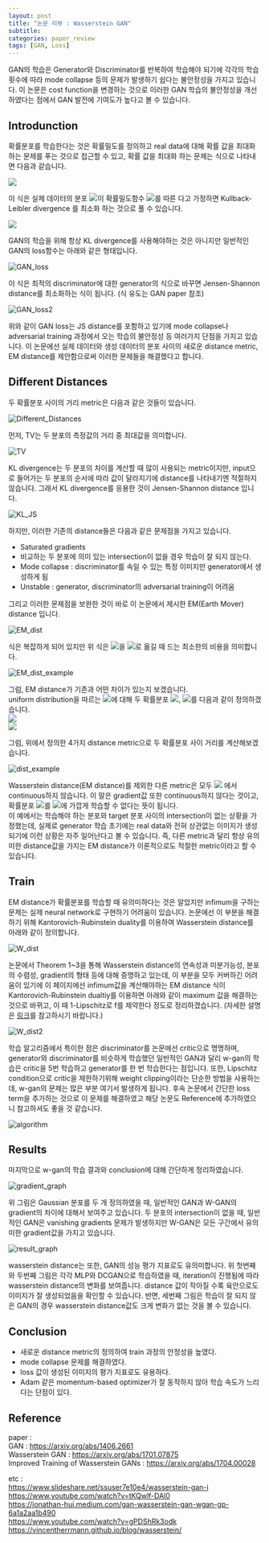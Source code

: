 ```yaml
---
layout: post
title: "논문 리뷰 : Wasserstein GAN"
subtitle: 
categories: paper_review
tags: [GAN, Loss]
---
```


GAN의 학습은 Generator와 Discriminator를 반복하여 학습해야 되기에 각각의 학습 횟수에 따라 mode collapse 등의 문제가 발생하기 쉽다는 불안정성을 가지고 있습니다. 
이 논문은 cost function을 변경하는 것으로 이러한 GAN 학습의 불안정성을 개선하였다는 점에서 GAN 발전에 기여도가 높다고 볼 수 있습니다.

## Introdunction
확률분포를 학습한다는 것은 확률밀도를 정의하고 real data에 대해 확률 값을 최대화하는 문제를 푸는 것으로 접근할 수 있고, 확률 값을 최대화 하는 문제는 식으로 나타내면 다음과 같습니다.

<img src="https://latex.codecogs.com/svg.latex?\; \underset{\theta\in \mathbb{R}^{d}}{max}\frac{1}{m}\sum_{i=1}^{m}\log P_{\theta}(x^{(i)})" />

이 식은 실제 데이터의 분포 <img src="https://latex.codecogs.com/svg.latex?\; P_{r}" />이 확률밀도함수 <img src="https://latex.codecogs.com/svg.latex?\; P_{\theta}" />를 따른 다고 가정하면 Kullback-Leibler divergence 를 최소화 하는 것으로 풀 수 있습니다.

<img src="https://latex.codecogs.com/svg.latex?\; \min KL(\mathbb{P}_{r}||\mathbb{P}_{\theta})" />

GAN의 학습을 위해 항상 KL divergence를 사용해야하는 것은 아니지만 일반적인 GAN의 loss함수는 아래와 같은 형태입니다.

![GAN_loss]({{site.baseurl}}/assets/img/post1/GAN_loss.jpg)

이 식은 최적의 discriminator에 대한 generator의 식으로 바꾸면 Jensen-Shannon distance를 최소화하는 식이 됩니다. (식 유도는 GAN paper 참조)

![GAN_loss2]({{site.baseurl}}/assets/img/post1/GAN_loss_2.jpg)

위와 같이 GAN loss는 JS distance를 포함하고 있기에 mode collapse나 adversarial training 과정에서 오는 학습의 불안정성 등 여러가지 단점을 가지고 있습니다.
이 논문에선 실제 데이터와 생성 데이터의 분포 사이의 새로운 distance metric, EM distance를 제안함으로써 이러한 문제들을 해결했다고 합니다.


## Different Distances
두 확률분포 사이의 거리 metric은 다음과 같은 것들이 있습니다.

![Different_Distances]({{site.baseurl}}/assets/img/post1/distance_metric.jpg)

먼저, TV는 두 분포의 측정값의 거리 중 최대값을 의미합니다.

![TV]({{site.baseurl}}/assets/img/post1/tv.jpg)

KL divergence는 두 분포의 차이를 계산할 때 많이 사용되는 metric이지만, input으로 들어가는 두 분포의 순서에 따라 값이 달라지기에 distance를 나타내기엔 적절하지 않습니다.
그래서 KL divergence를 응용한 것이 Jensen-Shannon distance 입니다.

![KL_JS]({{site.baseurl}}/assets/img/post1/kl_js.jpg)

하지만, 이러한 기존의 distance들은 다음과 같은 문제점을 가지고 있습니다.
* Saturated gradients
* 비교하는 두 분포에 의미 있는 intersection이 없을 경우 학습이 잘 되지 않는다.
* Mode collapse : discriminator를 속일 수 있는 특정 이미지만 generator에서 생성하게 됨
* Unstable : generator, discriminator의 adversarial training이 어려움 

그리고 이러한 문제점을 보완한 것이 바로 이 논문에서 제시한 EM(Earth Mover) distance 입니다.

![EM_dist]({{site.baseurl}}/assets/img/post1/em_dist.jpg)

식은 복잡하게 되어 있지만 위 식은 <img src="https://latex.codecogs.com/svg.latex?\; P_{r}" />을 <img src="https://latex.codecogs.com/svg.latex?\; P_{g}" />로 옮길 때 드는 최소한의 비용을 의미합니다.

![EM_dist_example]({{site.baseurl}}/assets/img/post1/em_dist_example.jpg)

그럼, EM distance가 기존과 어떤 차이가 있는지 보겠습니다.  
uniform distribution을 따르는 <img src="https://latex.codecogs.com/svg.latex?\; Z ~ U[0,1]" />에 대해 두 확률분포 <img src="https://latex.codecogs.com/svg.latex?\; P_{0}" />, <img src="https://latex.codecogs.com/svg.latex?\; P_{\theta}" />를 다음과 같이 정의하겠습니다.  
<img src="https://latex.codecogs.com/svg.latex?\; P_{0} = (0, Z) \in \mathbb{R}^{2} " />   
<img src="https://latex.codecogs.com/svg.latex?\; P_{\theta} = (\theta, Z) \in \mathbb{R}^{2} " />

그럼, 위에서 정의한 4가지 distance metric으로 두 확률분포 사이 거리를 계산해보겠습니다.

![dist_example]({{site.baseurl}}/assets/img/post1/dist_example.jpg)

Wasserstein distance(EM distance)를 제외한 다른 metric은 모두 <img src="https://latex.codecogs.com/svg.latex?\; \theta=0 " /> 에서 continuous하지 않습니다.
이 말은 gradient값 또한 continuous하지 않다는 것이고, 확률분포 <img src="https://latex.codecogs.com/svg.latex?\; P_{\theta}" />를 <img src="https://latex.codecogs.com/svg.latex?\; P_{0}" />에 가깝게 학습할 수 없다는 뜻이 됩니다.  
이 예에서는 학습해야 하는 분포와 target 분포 사이의 intersection이 없는 상황을 가정했는데, 실제로 generator 학습 초기에는 real data와 전혀 상관없는 이미지가 생성되기에 이런 상황은 자주 일어난다고 볼 수 있습니다. 즉, 다른 metric과 달리 항상 유의미한 distance값을 가지는 EM distance가 이론적으로도 적절한 metric이라고 할 수 있습니다.

## Train
EM distance가 확률분포를 학습할 때 유의미하다는 것은 알았지만 infimum을 구하는 문제는 실제 neural network로 구현하기 어려움이 있습니다. 논문에선 이 부분을 해결하기 위해 Kantorovich-Rubinstein duality를 이용하여 Wasserstein distance를 아래와 같이 정의합니다. 

![W_dist]({{site.baseurl}}/assets/img/post1/W_dist.jpg)

논문에서 Theorem 1~3을 통해 Wasserstein distance의 연속성과 미분가능성, 분포의 수렴성, gradient의 형태 등에 대해 증명하고 있는데, 이 부분을 모두 커버하긴 어려움이 있기에 이 페이지에선
infimum값을 계산해야하는 EM distance 식이 Kantorovich-Rubinstein dualtiy를 이용하면 아래와 같이 maximum 값을 해결하는 것으로 바뀌고, 이 때 1-Lipschitz로 f를 제약한다 정도로 정리하겠습니다.
(자세한 설명은 <a href="https://vincentherrmann.github.io/blog/wasserstein/">링크</a>를 참고하시기 바랍니다.)

![W_dist2]({{site.baseurl}}/assets/img/post1/max_problem_w_dist.jpg)

학습 알고리즘에서 특이한 점은 discriminator를 논문에선 critic으로 명명하며, generator와 discriminator를 비슷하게 학습했던 일반적인 GAN과 달리 w-gan의 학습은
critic을 5번 학습하고 generator를 한 번 학습한다는 점입니다. 또한, Lipschitz condition으로 critic을 제한하기위해 weight clipping이라는 단순한 방법을 사용하는데,
w-gan의 문제는 많은 부분 여기서 발생하게 됩니다. 후속 논문에서 간단한 loss term을 추가하는 것으로 이 문제를 해결하였고 해당 논문도 Reference에 추가하였으니 참고하셔도 좋을 것 같습니다.

![algorithm]({{site.baseurl}}/assets/img/post1/w-gan_training_algorithm.jpg)

## Results
마지막으로 w-gan의 학습 결과와 conclusion에 대해 간단하게 정리하였습니다.

![gradient_graph]({{site.baseurl}}/assets/img/post1/gradient_graph.jpg)

위 그림은 Gaussian 분포를 두 개 정의하였을 때, 일반적인 GAN과 W-GAN의 gradient의 차이에 대해서 보여주고 있습니다. 두 분포의 intersection이 없을 때, 일반적인 GAN은 vanishing gradients
문제가 발생하지만 W-GAN은 모든 구간에서 유의미한 gradient값을 가지고 있습니다.

![result_graph]({{site.baseurl}}/assets/img/post1/w-gan_result_graph.jpg)

wasserstein distance는 또한, GAN의 성능 평가 지표로도 유의미합니다. 위 첫번째와 두번째 그림은 각각 MLP와 DCGAN으로 학습하였을 때, iteration이 진행됨에 따라 wasserstein distance의 변화를 보여줍니다. distance 값이 작아질 수록 육안으로도 이미지가 잘 생성되었음을 확인할 수 있습니다. 반면, 세번째 그림은 학습이 잘 되지 않은 GAN의 경우 wasserstein distance값도 크게 변화가 없는 것을 볼 수 있습니다.

## Conclusion
* 새로운 distance metric의 정의하여 train 과정의 안정성을 높였다.
* mode collapse 문제를 해결하였다.
* loss 값이 생성된 이미지의 평가 지표로도 유용하다.
* Adam 같은 momentum-based optimizer가 잘 동작하지 않아 학습 속도가 느리다는 단점이 있다.

## Reference
paper :  
GAN : <a href="https://arxiv.org/abs/1406.2661">https://arxiv.org/abs/1406.2661</a>  
Wasserstein GAN : <a href="https://arxiv.org/abs/1701.07875">https://arxiv.org/abs/1701.07875</a>  
Improved Training of Wasserstein GANs : <a href="https://arxiv.org/abs/1704.00028">https://arxiv.org/abs/1704.00028</a>   

etc :  
<a href="https://www.slideshare.net/ssuser7e10e4/wasserstein-gan-i">https://www.slideshare.net/ssuser7e10e4/wasserstein-gan-i</a>  
<a href="https://www.youtube.com/watch?v=tKQwlf-DAl0">https://www.youtube.com/watch?v=tKQwlf-DAl0</a>  
<a href="https://jonathan-hui.medium.com/gan-wasserstein-gan-wgan-gp-6a1a2aa1b490">https://jonathan-hui.medium.com/gan-wasserstein-gan-wgan-gp-6a1a2aa1b490</a>  
<a href="https://www.youtube.com/watch?v=gPDShRk3odk">https://www.youtube.com/watch?v=gPDShRk3odk</a>  
<a href="https://vincentherrmann.github.io/blog/wasserstein/">https://vincentherrmann.github.io/blog/wasserstein/</a>  
